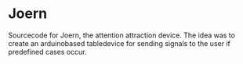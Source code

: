 # Joern
Sourcecode for Joern, the attention attraction device.
The idea was to create an arduinobased tabledevice for sending signals to the user if predefined cases occur.
